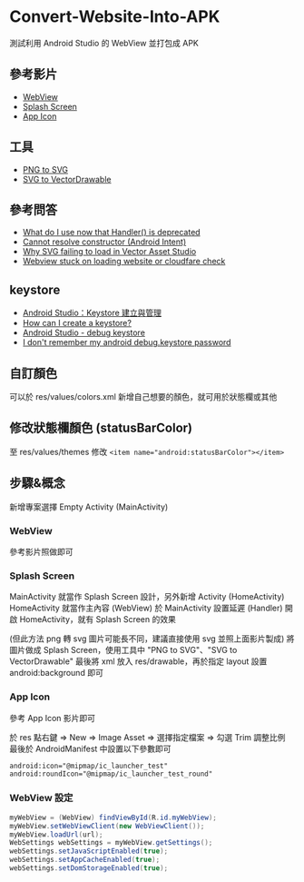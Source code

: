 # Convert-Website-Into-APK
測試利用 Android Studio 的 WebView 並打包成 APK

## 參考影片

- [WebView](https://www.youtube.com/watch?v=2cWbepS1NZM)
- [Splash Screen](https://www.youtube.com/watch?v=Q0gRqbtFLcw)
- [App Icon](https://www.youtube.com/watch?v=ts98gL1JCQU)

## 工具
- [PNG to SVG](https://www.pngtosvg.com)
- [SVG to VectorDrawable](http://inloop.github.io/svg2android)

## 參考問答
- [What do I use now that Handler() is deprecated](https://stackoverflow.com/a/63851895/5134658)
- [Cannot resolve constructor (Android Intent)](https://stackoverflow.com/a/30965303/5134658)
- [Why SVG failing to load in Vector Asset Studio](https://stackoverflow.com/a/36910140/5134658)
- [Webview stuck on loading website or cloudfare check](https://stackoverflow.com/a/55449573/5134658)

## keystore

- [Android Studio：Keystore 建立與管理](https://medium.com/@kentchen_tw/android-studio-keystore-%E5%BB%BA%E7%AB%8B%E8%88%87%E7%AE%A1%E7%90%86-47d4afcc6e61)
- [How can I create a keystore?](https://stackoverflow.com/questions/3997748/how-can-i-create-a-keystore)
- [Android Studio - debug keystore](https://stackoverflow.com/a/18212890/5134658)
- [I don't remember my android debug.keystore password](https://stackoverflow.com/a/42858945/5134658)

## 自訂顏色
可以於 res/values/colors.xml 新增自己想要的顏色，就可用於狀態欄或其他

## 修改狀態欄顏色 (statusBarColor)
至 res/values/themes 修改 `<item name="android:statusBarColor"></item>`

## 步驟&概念

新增專案選擇 Empty Activity (MainActivity)

### WebView
參考影片照做即可

### Splash Screen

MainActivity 就當作 Splash Screen 設計，另外新增 Activity (HomeActivity)
HomeActivity 就當作主內容 (WebView)
於 MainActivity 設置延遲 (Handler) 開啟 HomeActivity，就有 Splash Screen 的效果

(但此方法 png 轉 svg 圖片可能長不同，建議直接使用 svg 並照上面影片製成)
將圖片做成 Splash Screen，使用工具中 "PNG to SVG"、"SVG to VectorDrawable"
最後將 xml 放入 res/drawable，再於指定 layout 設置 android:background 即可

### App Icon

參考 App Icon 影片即可

於 res 點右鍵 => New => Image Asset => 選擇指定檔案 => 勾選 Trim 調整比例
最後於 AndroidManifest 中設置以下參數即可
```
android:icon="@mipmap/ic_launcher_test"
android:roundIcon="@mipmap/ic_launcher_test_round"
```

### WebView 設定
``` java
myWebView = (WebView) findViewById(R.id.myWebView);
myWebView.setWebViewClient(new WebViewClient());
myWebView.loadUrl(url);
WebSettings webSettings = myWebView.getSettings();
webSettings.setJavaScriptEnabled(true);
webSettings.setAppCacheEnabled(true);
webSettings.setDomStorageEnabled(true);
```